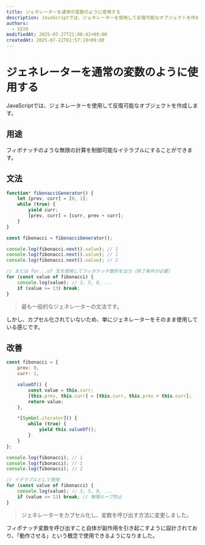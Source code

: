 ```yaml
---
title: ジェネレーターを通常の変数のように使用する
description: JavaScriptでは、ジェネレーターを使用して反復可能なオブジェクトを作成します。
authors:
  - XIYO
modifiedAt: 2025-07-27T21:08:42+09:00
createdAt: 2025-07-22T01:57:19+09:00
---
```

# ジェネレーターを通常の変数のように使用する

JavaScriptでは、ジェネレーターを使用して反復可能なオブジェクトを作成します。

## 用途

フィボナッチのような無限の計算を制御可能なイテラブルにすることができます。

## 文法

```javascript
function* fibonacciGenerator() {
    let [prev, curr] = [0, 1];
    while (true) {
        yield curr;
        [prev, curr] = [curr, prev + curr];
    }
}

const fibonacci = fibonacciGenerator();

console.log(fibonacci.next().value); // 1
console.log(fibonacci.next().value); // 1
console.log(fibonacci.next().value); // 2

// または for...of 文を使用してフィボナッチ数列を出力（終了条件が必要）
for (const value of fibonacci) {
    console.log(value); // 3, 5, 8, ...
    if (value >= 13) break;
}
```

> 最も一般的なジェネレーターの文法です。

しかし、カプセル化されていないため、単にジェネレーターをそのまま使用している感じです。

## 改善

```javascript
const fibonacci = {
    prev: 0,
    curr: 1,

    valueOf() {
        const value = this.curr;
        [this.prev, this.curr] = [this.curr, this.prev + this.curr];
        return value;
    },

    *[Symbol.iterator]() {
        while (true) {
            yield this.valueOf();
        }
    }
};

console.log(fibonacci); // 1
console.log(fibonacci); // 1
console.log(fibonacci); // 2

// イテラブルとして使用
for (const value of fibonacci) {
    console.log(value); // 3, 5, 8, ...
    if (value >= 13) break; // 無限ループ防止
}
```

> ジェネレーターをカプセル化し、変数を呼び出す方法に変更しました。

フィボナッチ変数を呼び出すこと自体が副作用を引き起こすように設計されており、「動作させる」という概念で使用できるようになりました。

